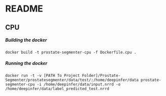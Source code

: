 # README

## CPU

##### Building the docker
```
docker build -t prostate-segmenter-cpu -f Dockerfile.cpu .
```

##### Running the docker
```
docker run -t -v [PATH To Project Folder]/Prostate-Segmenter/prostatesegmenter/data/test/:/home/deepinfer/data prostate-segmenter-cpu -i /home/deepinfer/data/input.nrrd -o /home/deepinfer/data/label_predicted_test.nrrd
```
